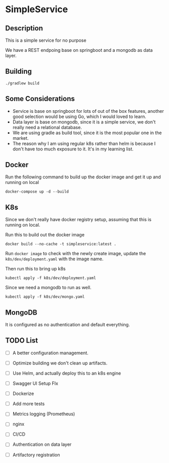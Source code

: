 # SimpleService
## Description
This is a simple service for no purpose

We have a REST endpoing base on springboot and a mongodb as data layer. 

## Building
```
./gradlew build
```

## Some Considerations
- Service is base on springboot for lots of out of the box features, another good selection would be using Go, which I would loved to learn.
- Data layer is base on mongodb, since it is a simple service, we don't really need a relational database.
- We are using gradle as build tool, since it is the most popular one in the market. 
- The reason why I am using regular k8s rather than helm is because I don't have too much exposure to it. It's in my learning list. 



## Docker
Run the following command to build up the docker image and get it up and running on local
```
docker-compose up -d --build 
```

## K8s 
Since we don't really have docker registry setup, assuming that this is running on local. 

Run this to build out the docker image
```
docker build --no-cache -t simpleservice:latest .
```

Run `docker image` to check with the newly create image, update the `k8s/dev/deployment.yaml` with the image name. 


Then run this to bring up k8s
```
kubectl apply -f k8s/dev/deployment.yaml
```

Since we need a mongodb to run as well. 

```
kubectl apply -f k8s/dev/mongo.yaml
```

## MongoDB
It is configured as no authentication and default everything.

## TODO List
- [ ] A better configuration management. 
- [ ] Optimize building we don't clean up artifacts.
- [ ] Use Helm, and actually deploy this to an k8s engine
- [ ] Swagger UI Setup FIx
- [ ] Dockerize
- [ ] Add more tests
- [ ] Metrics logging (Prometheus)
- [ ] nginx
- [ ] CI/CD
- [ ] Authentication on data layer
- [ ] Artifactory registration

